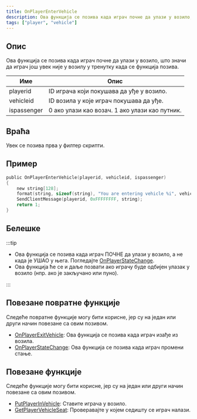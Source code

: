 ```yaml
---
title: OnPlayerEnterVehicle
description: Ова функција се позива када играч почне да улази у возило, што значи да играч још увек није у возилу у тренутку када се функција позива.
tags: ["player", "vehicle"]
---
```


## Опис

Ова функција се позива када играч почне да улази у возило, што значи да играч још увек није у возилу у тренутку када се функција позива.

| Име         | Опис                                                 |
| ----------- | ---------------------------------------------------- |
| playerid    | ID играча који покушава да уђе у возило.             |
| vehicleid   | ID возила у које играч покушава да уђе.              |
| ispassenger | 0 ако улази као возач. 1 ако улази као путник.       |

## Враћа

Увек се позива прва у филтер скрипти.

## Пример

```c
public OnPlayerEnterVehicle(playerid, vehicleid, ispassenger)
{
    new string[128];
    format(string, sizeof(string), "You are entering vehicle %i", vehicleid);
    SendClientMessage(playerid, 0xFFFFFFFF, string);
    return 1;
}
```

## Белешке

:::tip

- Ова функција се позива када играч ПОЧНЕ да улази у возило, а не када је УШАО у њега. Погледајте [OnPlayerStateChange](OnPlayerStateChange).
- Ова функција ће се и даље позвати ако играчу буде одбијен улазак у возило (нпр. ако је закључано или пуно).

:::

## Повезане повратне функције

Следеће повратне функције могу бити корисне, јер су на један или други начин повезане са овим позивом.

- [OnPlayerExitVehicle](OnPlayerExitVehicle): Ова функција се позива када играч изађе из возила.
- [OnPlayerStateChange](OnPlayerStateChange): Ова функција се позива када играч промени стање.

## Повезане функције

Следеће функције могу бити корисне, јер су на један или други начин повезане са овим позивом.

- [PutPlayerInVehicle](../functions/PutPlayerInVehicle): Ставите играча у возило.
- [GetPlayerVehicleSeat](../functions/GetPlayerVehicleSeat): Проверавајте у којем седишту се играч налази.
